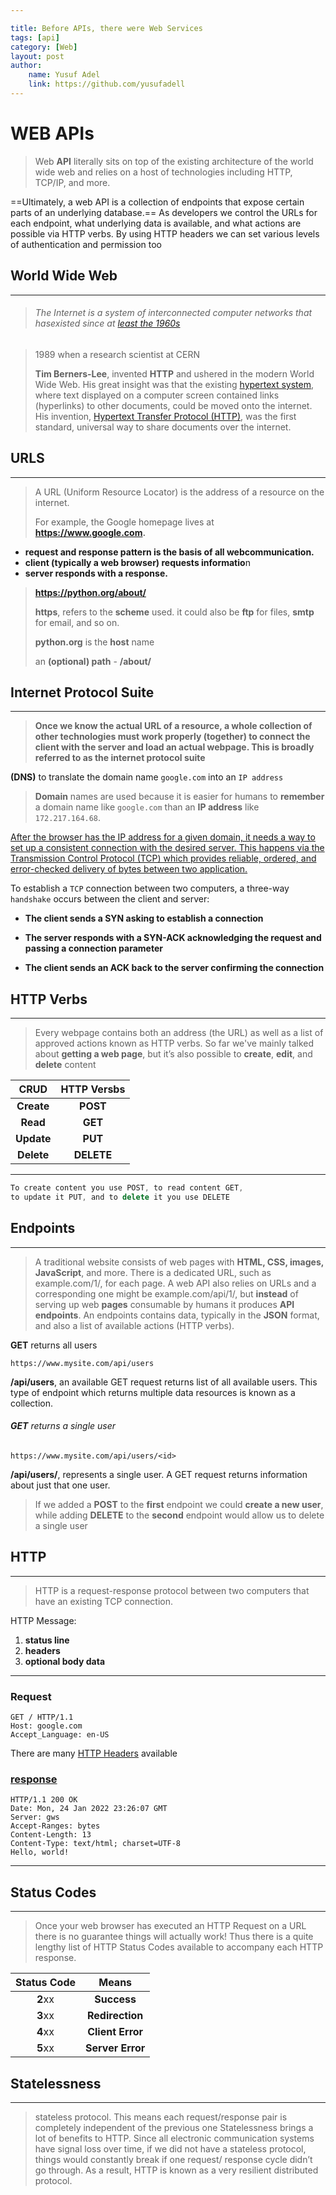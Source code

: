 ```yaml
---

title: Before APIs, there were Web Services
tags: [api]
category: [Web]
layout: post
author:
    name: Yusuf Adel
    link: https://github.com/yusufadell
---
```


# WEB APIs

> Web **API**  literally sits on top of the existing architecture of the world wide web and relies on a
> host of technologies including HTTP, TCP/IP, and more.

==Ultimately, a web API is a collection of endpoints that expose certain
parts of an underlying database.== As developers we control the URLs for
each endpoint, what underlying data is available, and what actions are
possible via HTTP verbs. By using HTTP headers we can set various
levels of authentication and permission too

## World Wide Web

---

> ###### The Internet is a system of interconnected computer networks that hasexisted since at [least the 1960s](https://en.wikipedia.org/wiki/Internet)

> 1989 when a research scientist at CERN
>
> **Tim Berners-Lee**, invented **HTTP** and ushered in the modern World Wide
> Web. His great insight was that the existing [hypertext system](https://en.wikipedia.org/wiki/Hypertext), where
> text displayed on a computer screen contained links (hyperlinks) to
> other documents, could be moved onto the internet.
> His invention, [Hypertext Transfer Protocol (HTTP)](https://en.wikipedia.org/wiki/Hypertext_Transfer_Protocol), was the first
> standard, universal way to share documents over the internet.

## URLS

---

> A URL (Uniform Resource Locator) is the address of a resource on the internet.
>
> For example, the Google homepage lives at **<https://www.google.com>.**

* **request and response pattern is the basis of all webcommunication.**
* **client (typically a web browser) requests informatio**n
* **server responds with a response.**

> **<https://python.org/about/>**
>
> **https**, refers to the **scheme** used. it could also be **ftp** for files, **smtp** for email, and so on.
>
> **python.org** is the **host** name
>
> an **(optional) path** - **/about/**

## Internet Protocol Suite

---

> **Once we know the actual URL of a resource, a whole collection of other
> technologies must work properly (together) to connect the client with
> the server and load an actual webpage. This is broadly referred to as the
> internet protocol suite**

**(DNS)** to translate the domain name `google.com` into an `IP address`

> **Domain** names are used because it is
> easier for humans to **remember** a domain name like `google.com` than
> an **IP address** like  `172.217.164.68`.

<u>After the browser has the IP address for a given domain, it needs a way
to set up a consistent connection with the desired server. This happens
via the Transmission Control Protocol (TCP) which provides reliable,
ordered, and error-checked delivery of bytes between two application.</u>

To establish a `TCP` connection between two computers, a three-way `handshake` occurs between the client and server:

* **The client sends a SYN asking to establish a connection**

* **The server responds with a SYN-ACK acknowledging the request and passing a connection parameter**

* **The client sends an ACK back to the server confirming the connection**

## HTTP Verbs

---

> Every webpage contains both an address (the URL) as well as a list of
> approved actions known as HTTP verbs. So far we've mainly talked
> about **getting a web page**, but it’s also possible to **create**, **edit**, and **delete** content

|       CRUD       |   HTTP Versbs   |
| :----------------: | :----------------: |
| **Create** |  **POST**  |
| **Read**<br /> | **GET**<br /> |
| **Update** |  **PUT**  |
| **Delete** | **DELETE** |

---

```ts
To create content you use POST, to read content GET, 
to update it PUT, and to delete it you use DELETE
```

## Endpoints

---

> A traditional website consists of web pages with **HTML, CSS, images,
> JavaScript**, and more. There is a dedicated URL, such as
> example.com/1/, for each page. A web API also relies on URLs and a
> corresponding one might be example.com/api/1/, but **instead** of
> serving up web **pages** consumable by humans it produces **API endpoints**.
> An endpoints contains data, typically in the **JSON** format, and also a list
> of available actions (HTTP verbs).

**GET** returns all users

`https://www.mysite.com/api/users`

 **/api/users**, an available GET request returns list of all available users. This type of endpoint which returns multiple data resources is known as a collection.

###### **GET** returns a single user

`https://www.mysite.com/api/users/<id>`

 **/api/users/<id>**, represents a single user. A
GET request returns information about just that one user.

> If we added a **POST** to the **first** endpoint we could **create a new user**,
> while adding **DELETE** to the **second** endpoint would allow us to delete
> a single user

## HTTP

---

> HTTP is a request-response protocol between two computers that have an
> existing TCP connection.

HTTP Message:

1. **status line**
2. **headers**
3. **optional body data**

---

### Request

```http
GET / HTTP/1.1
Host: google.com
Accept_Language: en-US
```

There are many [HTTP Headers](https://en.wikipedia.org/wiki/List_of_HTTP_header_fields "fuck you") available

### <u>response</u>

```http
HTTP/1.1 200 OK
Date: Mon, 24 Jan 2022 23:26:07 GMT
Server: gws
Accept-Ranges: bytes
Content-Length: 13
Content-Type: text/html; charset=UTF-8
Hello, world!
```

---

## Status Codes

---

> Once your web browser has executed an HTTP Request on a URL there
> is no guarantee things will actually work! Thus there is a quite lengthy
> list of HTTP Status Codes available to accompany each HTTP response.

|  Status Code  |         Means         |
| :-------------: | :----------------------: |
| **2**xx |   **Success**   |
| **3**xx | **Redirection** |
| **4**xx | **Client Error** |
| **5**xx | **Server Error** |

## Statelessness

---

> stateless protocol. This means each request/response pair is completely independent of the previous one
> Statelessness brings a lot of benefits to HTTP. Since all electronic
> communication systems have signal loss over time, if we did not have a
> stateless protocol, things would constantly break if one request/
> response cycle didn’t go through. As a result, HTTP is known as a very
> resilient distributed protocol.
